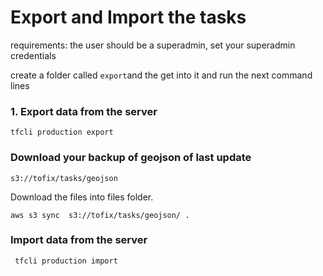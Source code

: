 # Export and Import the tasks

requirements: the user should be a superadmin, set your superadmin credentials

create a folder called `export`and the get into it and run the next command lines

###  1. Export data from the server

`tfcli production export`

### Download your backup of geojson of last update

`s3://tofix/tasks/geojson`

Download the files into files folder.

`aws s3 sync  s3://tofix/tasks/geojson/ .`

### Import data from the server

` tfcli production import`


